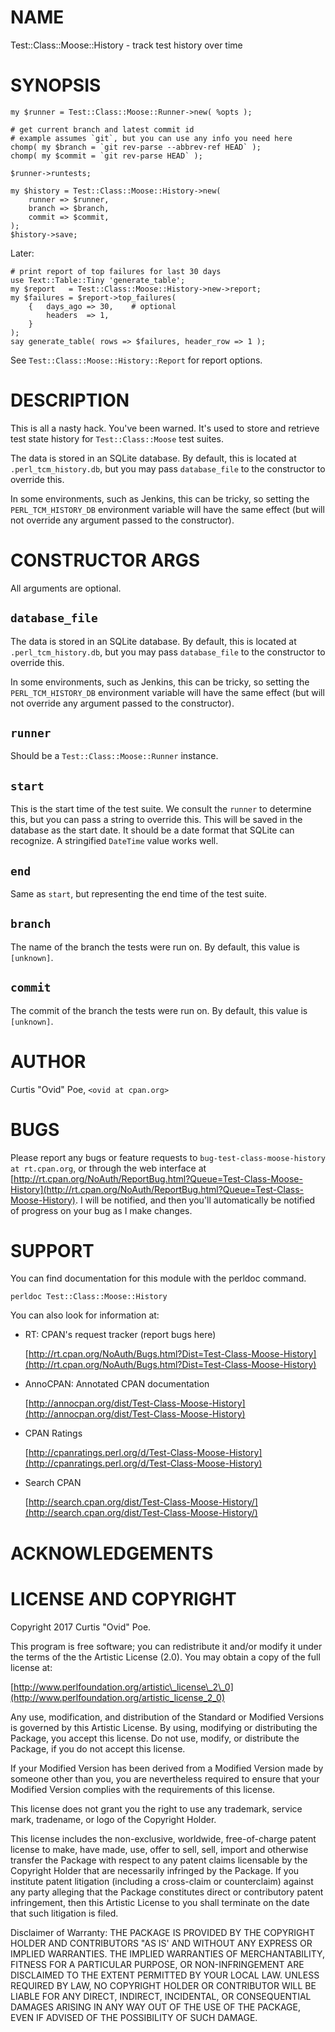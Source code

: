 # NAME

Test::Class::Moose::History - track test history over time

# SYNOPSIS

    my $runner = Test::Class::Moose::Runner->new( %opts );

    # get current branch and latest commit id
    # example assumes `git`, but you can use any info you need here
    chomp( my $branch = `git rev-parse --abbrev-ref HEAD` );
    chomp( my $commit = `git rev-parse HEAD` );

    $runner->runtests;

    my $history = Test::Class::Moose::History->new(
        runner => $runner,
        branch => $branch,
        commit => $commit,
    );
    $history->save;

Later:

    # print report of top failures for last 30 days
    use Text::Table::Tiny 'generate_table';
    my $report   = Test::Class::Moose::History->new->report;
    my $failures = $report->top_failures(
        {   days_ago => 30,    # optional
            headers  => 1,
        }
    );
    say generate_table( rows => $failures, header_row => 1 );

See `Test::Class::Moose::History::Report` for report options.

# DESCRIPTION

This is all a nasty hack. You've been warned. It's used to store and retrieve
test state history for `Test::Class::Moose` test suites.

The data is stored in an SQLite database. By default, this is located at
`.perl_tcm_history.db`, but you may pass `database_file` to the constructor
to override this.

In some environments, such as Jenkins, this can be tricky, so setting the
`PERL_TCM_HISTORY_DB` environment variable will have the same effect (but
will not override any argument passed to the constructor).

# CONSTRUCTOR ARGS

All arguments are optional.

## `database_file`

The data is stored in an SQLite database. By default, this is located at
`.perl_tcm_history.db`, but you may pass `database_file` to the constructor
to override this.

In some environments, such as Jenkins, this can be tricky, so setting the
`PERL_TCM_HISTORY_DB` environment variable will have the same effect (but
will not override any argument passed to the constructor).

## `runner`

Should be a `Test::Class::Moose::Runner` instance.

## `start`

This is the start time of the test suite. We consult the `runner` to
determine this, but you can pass a string to override this. This will be saved
in the database as the start date. It should be a date format that SQLite can
recognize. A stringified `DateTime` value works well.

## `end`

Same as `start`, but representing the end time of the test suite.

## `branch`

The name of the branch the tests were run on. By default, this value is
`[unknown]`.

## `commit`

The commit of the branch the tests were run on. By default, this value is
`[unknown]`.

# AUTHOR

Curtis "Ovid" Poe, `<ovid at cpan.org>`

# BUGS

Please report any bugs or feature requests to `bug-test-class-moose-history at rt.cpan.org`, or through
the web interface at [http://rt.cpan.org/NoAuth/ReportBug.html?Queue=Test-Class-Moose-History](http://rt.cpan.org/NoAuth/ReportBug.html?Queue=Test-Class-Moose-History).  I will be notified, and then you'll
automatically be notified of progress on your bug as I make changes.

# SUPPORT

You can find documentation for this module with the perldoc command.

    perldoc Test::Class::Moose::History

You can also look for information at:

- RT: CPAN's request tracker (report bugs here)

    [http://rt.cpan.org/NoAuth/Bugs.html?Dist=Test-Class-Moose-History](http://rt.cpan.org/NoAuth/Bugs.html?Dist=Test-Class-Moose-History)

- AnnoCPAN: Annotated CPAN documentation

    [http://annocpan.org/dist/Test-Class-Moose-History](http://annocpan.org/dist/Test-Class-Moose-History)

- CPAN Ratings

    [http://cpanratings.perl.org/d/Test-Class-Moose-History](http://cpanratings.perl.org/d/Test-Class-Moose-History)

- Search CPAN

    [http://search.cpan.org/dist/Test-Class-Moose-History/](http://search.cpan.org/dist/Test-Class-Moose-History/)

# ACKNOWLEDGEMENTS

# LICENSE AND COPYRIGHT

Copyright 2017 Curtis "Ovid" Poe.

This program is free software; you can redistribute it and/or modify it
under the terms of the the Artistic License (2.0). You may obtain a
copy of the full license at:

[http://www.perlfoundation.org/artistic\_license\_2\_0](http://www.perlfoundation.org/artistic_license_2_0)

Any use, modification, and distribution of the Standard or Modified
Versions is governed by this Artistic License. By using, modifying or
distributing the Package, you accept this license. Do not use, modify,
or distribute the Package, if you do not accept this license.

If your Modified Version has been derived from a Modified Version made
by someone other than you, you are nevertheless required to ensure that
your Modified Version complies with the requirements of this license.

This license does not grant you the right to use any trademark, service
mark, tradename, or logo of the Copyright Holder.

This license includes the non-exclusive, worldwide, free-of-charge
patent license to make, have made, use, offer to sell, sell, import and
otherwise transfer the Package with respect to any patent claims
licensable by the Copyright Holder that are necessarily infringed by the
Package. If you institute patent litigation (including a cross-claim or
counterclaim) against any party alleging that the Package constitutes
direct or contributory patent infringement, then this Artistic License
to you shall terminate on the date that such litigation is filed.

Disclaimer of Warranty: THE PACKAGE IS PROVIDED BY THE COPYRIGHT HOLDER
AND CONTRIBUTORS "AS IS' AND WITHOUT ANY EXPRESS OR IMPLIED WARRANTIES.
THE IMPLIED WARRANTIES OF MERCHANTABILITY, FITNESS FOR A PARTICULAR
PURPOSE, OR NON-INFRINGEMENT ARE DISCLAIMED TO THE EXTENT PERMITTED BY
YOUR LOCAL LAW. UNLESS REQUIRED BY LAW, NO COPYRIGHT HOLDER OR
CONTRIBUTOR WILL BE LIABLE FOR ANY DIRECT, INDIRECT, INCIDENTAL, OR
CONSEQUENTIAL DAMAGES ARISING IN ANY WAY OUT OF THE USE OF THE PACKAGE,
EVEN IF ADVISED OF THE POSSIBILITY OF SUCH DAMAGE.
